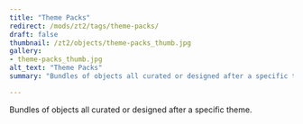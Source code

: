 ```yaml
---
title: "Theme Packs"
redirect: /mods/zt2/tags/theme-packs/
draft: false
thumbnail: /zt2/objects/theme-packs_thumb.jpg
gallery:
- theme-packs_thumb.jpg
alt_text: "Theme Packs"
summary: "Bundles of objects all curated or designed after a specific theme."

---
```


Bundles of objects all curated or designed after a specific theme.